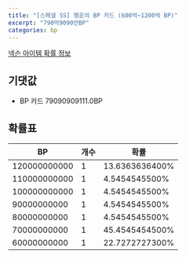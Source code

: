 ```yaml
---
title: "[스페셜 SS] 행운의 BP 카드 (600억~1200억 BP)"
excerpt: "790억9090만BP"
categories: bp
---
```

[넥슨 아이템 확률 정보](http://iteminfo.nexon.com/probability/fo4?sn=7453)

## 기댓값
  - BP 카드 79090909111.0BP

## 확률표

|BP|개수|확률|
|---|---|---|
|120000000000|1|13.6363636400%|
|110000000000|1|4.5454545500%|
|100000000000|1|4.5454545500%|
|90000000000|1|4.5454545500%|
|80000000000|1|4.5454545500%|
|70000000000|1|45.4545454500%|
|60000000000|1|22.7272727300%|

